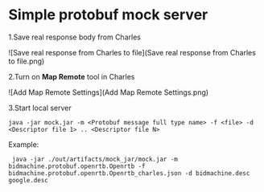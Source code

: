# Simple protobuf mock server

1.Save real response body from Charles

![Save real response from Charles to file](Save real response from Charles to file.png)

2.Turn on **Map Remote** tool in Charles

![Add Map Remote Settings](Add Map Remote Settings.png)

3.Start local server

```java -jar mock.jar -m <Protobuf message full type name> -f <file> -d <Descriptor file 1> .. <Descriptor file N>```

Example:

``` java -jar ./out/artifacts/mock_jar/mock.jar -m bidmachine.protobuf.openrtb.Openrtb -f bidmachine.protobuf.openrtb.Openrtb_charles.json -d bidmachine.desc google.desc```
